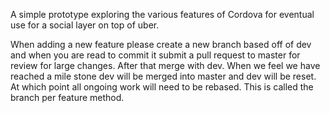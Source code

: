 A simple prototype exploring the various features of Cordova for eventual use for a social layer on top of uber.


When adding a new feature please create a new branch based off of dev and when you are read to commit it submit a pull request to master for review for large changes. After that merge with dev. When we feel we have reached a mile stone dev will be merged into master and dev will be reset. At which point all ongoing work will need to be rebased. This is called the branch per feature method. 

